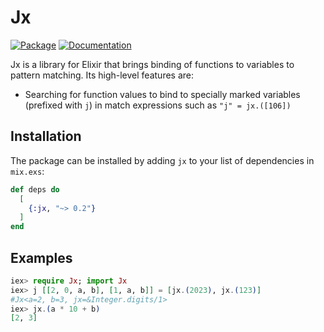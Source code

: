 # Jx

[![Package](https://img.shields.io/badge/-Package-important)](https://hex.pm/packages/jx) [![Documentation](https://img.shields.io/badge/-Documentation-blueviolet)](https://hexdocs.pm/jx)

Jx is a library for Elixir that brings binding of functions to variables to pattern matching. Its high-level features are:

  * Searching for function values to bind to specially marked variables (prefixed with `j`) in match expressions such as `"j" = jx.([106])`

## Installation

The package can be installed by adding `jx` to your list of dependencies in `mix.exs`:

```elixir
def deps do
  [
    {:jx, "~> 0.2"}
  ]
end
```

## Examples

```elixir
iex> require Jx; import Jx
iex> j [[2, 0, a, b], [1, a, b]] = [jx.(2023), jx.(123)]
#Jx<a=2, b=3, jx=&Integer.digits/1>
iex> jx.(a * 10 + b)
[2, 3]
```